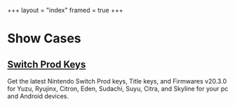 +++
layout = "index"
framed = true
+++

# Show Cases

## [Switch Prod Keys](https://ns.xwave.app/)

Get the latest Nintendo Switch Prod keys, Title keys, and Firmwares v20.3.0 for Yuzu, Ryujinx, Citron, Eden, Sudachi, Suyu, Citra, and Skyline for your pc and Android devices.
